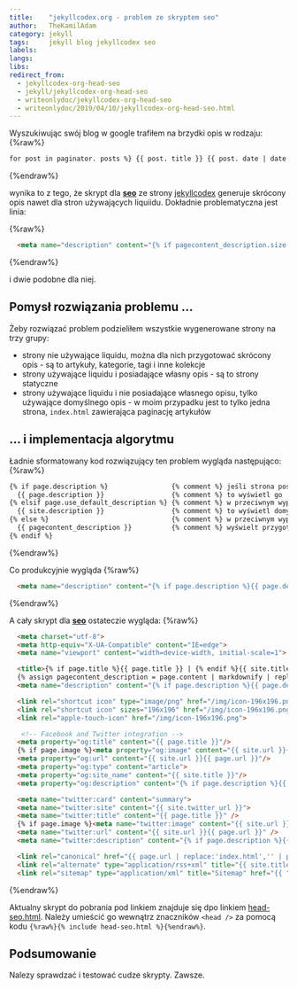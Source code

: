 ```yaml
---
title:    "jekyllcodex.org - problem ze skryptem seo"
author:   TheKamilAdam
category: jekyll
tags:     jekyll blog jekyllcodex seo
labels:
langs:
libs:
redirect_from:
  - jekyllcodex-org-head-seo
  - jekyll/jekyllcodex-org-head-seo
  - writeonlydoc/jekyllcodex-org-head-seo
  - writeonlydoc/2019/04/10/jekyllcodex-org-head-seo.html
---
```


Wyszukiwując swój blog w google trafiłem na brzydki opis w rodzaju:
{%raw%}
```html
for post in paginator. posts %} {{ post. title }} {{ post. date | date:
```
{%endraw%}

wynika to z tego, że skrypt dla **[seo](/posts-by-tags/seo)**
ze strony [jekyllcodex](<https://jekyllcodex.org/without-plugin/seo/>)
generuje skrócony opis nawet dla stron używających liquiidu.
Dokładnie problematyczna jest linia:

{%raw%}
```html
  <meta name="description" content="{% if pagecontent_description.size > 10 %}{{ pagecontent_description }}{% else %}{{ site.description }}{% endif %}">
```
{%endraw%}

i dwie podobne dla niej.

## Pomysł rozwiązania problemu ...
Żeby rozwiązać problem podzieliłem  wszystkie wygenerowane strony na trzy grupy:
* strony nie używające liquidu, można dla nich przygotować skrócony opis - są to artykuły, kategorie, tagi i inne kolekcje
* strony używające liquidu i posiadające własny opis - są to strony statyczne
* strony używające liquidu i nie posiadające własnego opisu, tylko używające domyślnego opis - w moim przypadku jest to tylko jedna strona,
`index.html` zawierająca paginację artykułów

## ... i implementacja algorytmu
Ładnie sformatowany kod rozwiązujący ten problem wygląda następująco:
{%raw%}
```html
{% if page.description %}                {% comment %} jeśli strona posiada opis {% endcomment %}
  {{ page.description }}                 {% comment %} to wyświetl go  {% endcomment %}
{% elsif page.use_default_description %} {% comment %} w przeciwnym wypadku jeśli strona posiada zmienną use_default_description {% endcomment %}
  {{ site.description }}                 {% comment %} to wyświetl domyślny opis {% endcomment %}
{% else %}                               {% comment %} w przeciwnym wypadku {% endcomment %}
  {{ pagecontent_description }}          {% comment %} wyświelt przygotowany skrót {% endcomment %}
{% endif %}
```
{%endraw%}

Co produkcyjnie wygląda
{%raw%}
```html
  <meta name="description" content="{% if page.description %}{{ page.description }}{% elsif page.index %}{{ site.description }}{% else %}{{ pagecontent_description }}{% endif %}">
```
{%endraw%}

A cały skrypt dla **[seo](/posts-by-tags/seo)** ostateczie wygląda:
{%raw%}
```html
  <meta charset="utf-8">
  <meta http-equiv="X-UA-Compatible" content="IE=edge">
  <meta name="viewport" content="width=device-width, initial-scale=1">

  <title>{% if page.title %}{{ page.title }} | {% endif %}{{ site.title }}</title>
  {% assign pagecontent_description = page.content | markdownify | replace: '.', '. ' | replace: '</h2>', ': ' | replace: '</h3>', ': ' | replace: '</h4>', ': ' | strip_html | strip_newlines | replace: '  ', ' ' | truncate: 160 %}
  <meta name="description" content="{% if page.description %}{{ page.description }}{% elsif page.index %}{{ site.description }}{% else %}{{ pagecontent_description }}{% endif %}">

  <link rel="shortcut icon" type="image/png" href="/img/icon-196x196.png">
  <link rel="shortcut icon" sizes="196x196" href="/img/icon-196x196.png">
  <link rel="apple-touch-icon" href="/img/icon-196x196.png">

   <!-- Facebook and Twitter integration -->
  <meta property="og:title" content="{{ page.title }}"/>
  {% if page.image %}<meta property="og:image" content="{{ site.url }}{{ page.image }}"/>{% endif %}
  <meta property="og:url" content="{{ site.url }}{{ page.url }}"/>
  <meta property="og:type" content="article">
  <meta property="og:site_name" content="{{ site.title }}"/>
  <meta property="og:description" content="{% if page.description %}{{ page.description }}{% elsif page.index %}{{ site.description }}{% else %}{{ pagecontent_description }}{% endif %}"/>

  <meta name="twitter:card" content="summary">
  <meta name="twitter:site" content="{{ site.twitter_url }}">
  <meta name="twitter:title" content="{{ page.title }}" />
  {% if page.image %}<meta name="twitter:image" content="{{ site.url }}{{ page.image }}" />{% endif %}
  <meta name="twitter:url" content="{{ site.url }}{{ page.url }}" />
  <meta name="twitter:description" content="{% if page.description %}{{ page.description }}{% elsif page.index %}{{ site.description }}{% else %}{{ pagecontent_description }}{% endif %}" />

  <link rel="canonical" href="{{ page.url | replace:'index.html','' | prepend: site.baseurl | prepend: site.url }}">
  <link rel="alternate" type="application/rss+xml" title="{{ site.title }}" href="{{ "/feed.xml" | prepend: site.baseurl | prepend: site.url }}">
  <link rel="sitemap" type="application/xml" title="Sitemap" href="{{ "/sitemap.xml" | prepend: site.baseurl | prepend: site.url }}" />
```
{%endraw%}

Aktualny skrypt do pobrania pod linkiem znajduje się dpo linkiem
[head-seo.html](<https://raw.githubusercontent.com/writeonly/writeonly.github.io/master/_includes/head-seo.html>).
Należy umieścić go wewnątrz znaczników `<head />` za pomocą kodu `{%raw%}{% include head-seo.html %}{%endraw%}`.

## Podsumowanie
Nalezy sprawdzać i testować cudze skrypty. Zawsze.
